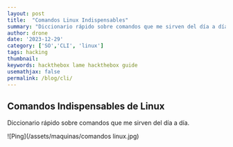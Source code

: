 ```yaml
---
layout: post
title:  "Comandos Linux Indispensables"
summary: "Diccionario rápido sobre comandos que me sirven del día a día."
author: drone
date: '2023-12-29'
category: ['SO','CLI', 'linux']
tags: hacking
thumbnail:
keywords: hackthebox lame hackthebox guide
usemathjax: false
permalink: /blog/cli/
---
```


## Comandos Indispensables de Linux

Diccionario rápido sobre comandos que me sirven del día a día.

  ![Ping](/assets/maquinas/comandos linux.jpg)
